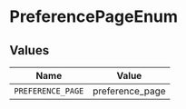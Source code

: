 # PreferencePageEnum


## Values

| Name              | Value             |
| ----------------- | ----------------- |
| `PREFERENCE_PAGE` | preference_page   |